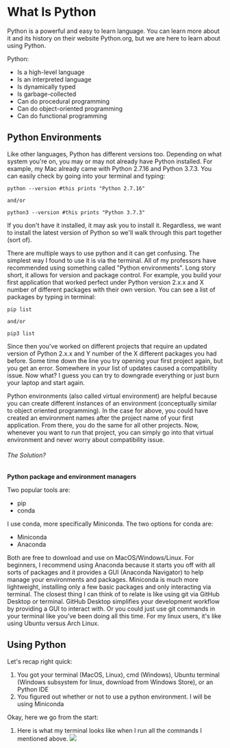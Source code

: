 # What Is Python

Python is a powerful and easy to learn language. You can learn more about it and its history on their website Python.org, but we are here to learn about using Python.

Python:
  - Is a high-level language
  - Is an interpreted language
  - Is dynamically typed
  - Is garbage-collected
  - Can do procedural programming
  - Can do object-oriented programming
  - Can do functional programming

## Python Environments

Like other languages, Python has different versions too. Depending on what system you're on, you may or may not already have Python installed. For example, my Mac already came with Python 2.7.16 and Python 3.7.3. You can easily check by going into your terminal and typing:
```
python --version #this prints "Python 2.7.16"

and/or

python3 --version #this prints "Python 3.7.3"
```
If you don't have it installed, it may ask you to install it. Regardless, we want to install the latest version of Python so we'll walk through this part together (sort of).

There are multiple ways to use python and it can get confusing. The simplest way I found to use it is via the terminal. All of my professors have recommended using something called "Python environments". Long story short, it allows for version and package control. For example, you build your first application that worked perfect under Python version 2.x.x and X number of different packages with their own version. You can see a list of packages by typing in terminal:
```
pip list

and/or

pip3 list
```
Since then you've worked on different projects that require an updated version of Python 2.x.x and Y number of the X different packages you had before. Some time down the line you try opening your first project again, but you get an error. Somewhere in your list of updates caused a compatibility issue. Now what? I guess you can try to downgrade everything or just burn your laptop and start again.

Python environments (also called virtual environment) are helpful because you can create different instances of an environment (conceptually similar to object oriented programming). In the case for above, you could have created an environment names after the project name of your first application. From there, you do the same for all other projects. Now, whenever you want to run that project, you can simply go into that virtual environment and never worry about compatibility issue.

###### The Solution?

**Python package and environment managers**

Two popular tools are:
  - pip
  - conda

I use conda, more specifically Miniconda. The two options for conda are:
  - Miniconda
  - Anaconda

Both are free to download and use on MacOS/Windows/Linux. For beginners, I recommend using Anaconda because it starts you off with all sorts of packages and it provides a GUI (Anaconda Navigator) to help manage your environments and packages. Miniconda is much more lightweight, installing only a few basic packages and only interacting via terminal. The closest thing I can think of to relate is like using git via GitHub Desktop or terminal. GitHub Desktop simplifies your development workflow by providing a GUI to interact with. Or you could just use git commands in your terminal like you've been doing all this time. For my linux users, it's like using Ubuntu versus Arch Linux.

## Using Python

Let's recap right quick:
  1. You got your terminal (MacOS, Linux), cmd (Windows), Ubuntu terminal (Windows subsystem for linux, download from Windows Store), or an Python IDE
  2. You figured out whether or not to use a python environment. I will be using Miniconda

Okay, here we go from the start:
  1. Here is what my terminal looks like when I run all the commands I mentioned above.
  ![](master/Images/start1.png)
